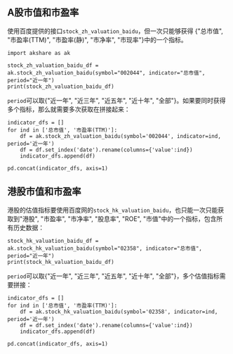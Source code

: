 ## A股市值和市盈率

使用百度提供的接口`stock_zh_valuation_baidu`，但一次只能够获得 {"总市值", "市盈率(TTM)", "市盈率(静)", "市净率", "市现率"}中的一个指标。

```
import akshare as ak

stock_zh_valuation_baidu_df = ak.stock_zh_valuation_baidu(symbol="002044", indicator="总市值", period="近一年")
print(stock_zh_valuation_baidu_df)
```

`period`可以取{"近一年", "近三年", "近五年", "近十年", "全部"}。如果要同时获得多个指标，那么就需要多次获取在拼接起来：

```
indicator_dfs = []
for ind in ['总市值', '市盈率(TTM)']:
    df = ak.stock_zh_valuation_baidu(symbol='002044', indicator=ind, period='近一年')
    df = df.set_index('date').rename(columns={'value':ind})
    indicator_dfs.append(df)

pd.concat(indicator_dfs, axis=1)
```

## 港股市值和市盈率

港股的估值指标要使用百度网的`stock_hk_valuation_baidu`，也只能一次只能获取到"港股", "市盈率", "市净率", "股息率", "ROE", "市值"中的一个指标，包含所有历史数据：

```
stock_hk_valuation_baidu_df = ak.stock_hk_valuation_baidu(symbol="02358", indicator="总市值", period="近一年")
print(stock_hk_valuation_baidu_df)
```

`period`可以取{"近一年", "近三年", "近五年", "近十年", "全部"}，多个估值指标需要拼接：

```
indicator_dfs = []
for ind in ['总市值', '市盈率(TTM)']:
    df = ak.stock_hk_valuation_baidu(symbol='02358', indicator=ind, period='近一年')
    df = df.set_index('date').rename(columns={'value':ind})
    indicator_dfs.append(df)

pd.concat(indicator_dfs, axis=1)
```